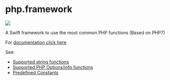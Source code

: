 # php.framework
<img src='https://raw.githubusercontent.com/wdg/php.framework/master/PHPFramework/PHPFramework/Assets/phpswift.png'>

A Swift framework to use the most common PHP functions (Based on PHP7)

For <a target='_blank' href='http://wdg.github.io/php.framework/'>documentation click here</a>

See:

- <a target='_blank' href='https://github.com/wdg/php.framework/issues/1'>Supported string functions</a>
- <a target='_blank' href='https://github.com/wdg/php.framework/issues/2'>Supported PHP Options/info functions</a>
- <a target='_blank' href='https://github.com/wdg/php.framework/issues/3'>Predefined Constants</a>

